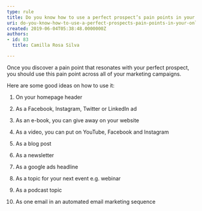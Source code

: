 ```yaml
---
type: rule
title: Do you know how to use a perfect prospect’s pain points in your online marketing?
uri: do-you-know-how-to-use-a-perfect-prospects-pain-points-in-your-online-marketing
created: 2019-06-04T05:38:48.0000000Z
authors:
- id: 83
  title: Camilla Rosa Silva

---
```


 
Once you discover a pain point that resonates with your perfect prospect, you should use this pain point across all of your marketing campaigns.
 
Here are some good ideas on how to use it: 




1.	On your homepage header 


2.	As a Facebook, Instagram, Twitter or LinkedIn ad 


3.	As an e-book, you can give away on your website 


4.	As a video, you can put on YouTube, Facebook and Instagram 


5.	As a blog post 


6.	As a newsletter 


7.	As a google ads headline 


8.	As a topic for your next event e.g. webinar 


9.	As a podcast topic 


10.	As one email in an automated email marketing sequence


